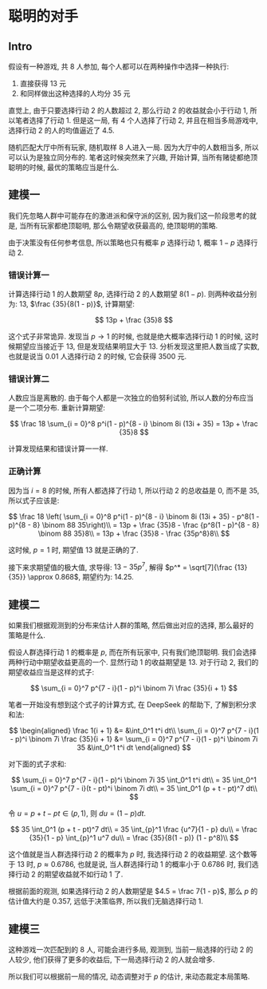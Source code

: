 # 聪明的对手

## Intro

假设有一种游戏, 共 $8$ 人参加, 每个人都可以在两种操作中选择一种执行:

1. 直接获得 $13$ 元
2. 和同样做出这种选择的人均分 $35$ 元

直觉上, 由于只要选择行动 $2$ 的人数超过 $2$, 那么行动 $2$ 的收益就会小于行动 $1$, 所以笔者选择了行动 $1$. 但是这一局, 有 $4$ 个人选择了行动 $2$, 并且在相当多局游戏中, 选择行动 $2$ 的人的均值逼近了 $4.5$.

随机匹配大厅中所有玩家, 随机取样 $8$ 人进入一局. 因为大厅中的人数相当多, 所以可以认为是独立同分布的. 笔者这时候突然来了兴趣, 开始计算, 当所有赌徒都绝顶聪明的时候, 最优的策略应当是什么.

## 建模一

我们先忽略人群中可能存在的激进派和保守派的区别, 因为我们这一阶段思考的就是, 当所有玩家都绝顶聪明, 那么令期望收获最高的, 绝顶聪明的策略.

由于决策没有任何参考信息, 所以策略也只有概率 $p$ 选择行动 $1$, 概率 $1 - p$ 选择行动 $2$.

### 错误计算一

计算选择行动 $1$ 的人数期望 $8p$, 选择行动 $2$ 的人数期望 $8(1 - p)$. 则两种收益分别为: $13$, $\frac {35}{8(1 - p)}$, 计算期望:

$$
13p + \frac {35}8
$$

这个式子非常诡异. 发现当 $p \to 1$ 的时候, 也就是绝大概率选择行动 $1$ 的时候, 这时候期望应当接近于 $13$, 但是发现结果明显大于 $13$. 分析发现这里把人数当成了实数, 也就是说当 $0.01$ 人选择行动 $2$ 的时候, 它会获得 $3500$ 元.

### 错误计算二

人数应当是离散的. 由于每个人都是一次独立的伯努利试验, 所以人数的分布应当是一个二项分布. 重新计算期望:

$$
\frac 18 \sum_{i = 0}^8 p^i(1 - p)^{8 - i} \binom 8i (13i + 35) = 13p + \frac {35}8
$$

计算发现结果和错误计算一一样.

### 正确计算

因为当 $i = 8$ 的时候, 所有人都选择了行动 $1$, 所以行动 $2$ 的总收益是 $0$, 而不是 $35$, 所以式子应该是:

$$
\frac 18 \left( \sum_{i = 0}^8 p^i(1 - p)^{8 - i} \binom 8i (13i + 35) - p^8(1 - p)^{8 - 8} \binom 88 35\right)\\
= 13p + \frac {35}8 - \frac {p^8(1 - p)^{8 - 8} \binom 88 35}8\\
= 13p + \frac {35}8 - \frac {35p^8}8\\
$$

这时候, $p = 1$ 时, 期望值 $13$ 就是正确的了.

接下来求期望值的极大值, 求导得: $13 - 35p^7$, 解得 $p^* = \sqrt[7]{\frac {13}{35}} \approx 0.868$, 期望约为: $14.25$.

## 建模二

如果我们根据观测到的分布来估计人群的策略, 然后做出对应的选择, 那么最好的策略是什么.

假设人群选择行动 $1$ 的概率是 $p$, 而在所有玩家中, 只有我们绝顶聪明. 我们会选择两种行动中期望收益更高的一个. 显然行动 $1$ 的收益期望是 $13$. 对于行动 $2$, 我们的期望收益应当是这样的式子:

$$
\sum_{i = 0}^7 p^{7 - i}(1 - p)^i \binom 7i \frac {35}{i + 1}
$$

笔者一开始没有想到这个式子的计算方式, 在 DeepSeek 的帮助下, 了解到积分求和法:

$$
\begin{aligned}
\frac 1{i + 1} &= &\int_0^1 t^i dt\\
\sum_{i = 0}^7 p^{7 - i}(1 - p)^i  \binom 7i \frac {35}{i + 1} &= \sum_{i = 0}^7 p^{7 - i}(1 - p)^i  \binom 7i 35 &\int_0^1 t^i dt
\end{aligned}
$$

对下面的式子求和:

$$
\sum_{i = 0}^7 p^{7 - i}(1 - p)^i  \binom 7i 35 \int_0^1 t^i dt\\
= 35 \int_0^1 \sum_{i = 0}^7 p^{7 - i}(t - pt)^i  \binom 7i dt\\
= 35 \int_0^1 (p + t - pt)^7 dt\\
$$

令 $u = p + t - pt \in (p, 1)$, 则 $du = (1 - p)dt$.

$$
35 \int_0^1 (p + t - pt)^7 dt\\
= 35 \int_{p}^1 \frac {u^7}{1 - p} du\\
= \frac {35}{1 - p} \int_{p}^1 u^7 du\\
= \frac {35}{8(1 - p)} (1 - p^8)\\
$$

这个值就是当人群选择行动 $2$ 的概率为 $p$ 时, 我选择行动 $2$ 的收益期望. 这个数等于 $13$ 时, $p \approx 0.6786$, 也就是说, 当人群选择行动 $1$ 的概率小于 $0.6786$ 时, 我们选择行动 $2$ 的期望收益就不如行动 $1$ 了.

根据前面的观测, 如果选择行动 $2$ 的人数期望是 $4.5 = \frac 7{1 - p}$, 那么 $p$ 的估计值大约是 $0.357$, 远低于决策临界, 所以我们无脑选择行动 $1$.

## 建模三

这种游戏一次匹配到的 $8$ 人, 可能会进行多局, 观测到, 当前一局选择的行动 $2$ 的人较少, 他们获得了更多的收益后, 下一局选择行动 $2$ 的人就会增多.

所以我们可以根据前一局的情况, 动态调整对于 $p$ 的估计, 来动态裁定本局策略.
